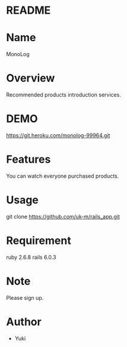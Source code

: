 # README

# Name

  MonoLog
  
# Overview

  Recommended products introduction services.

# DEMO

  https://git.heroku.com/monolog-99964.git
  
# Features

  You can watch everyone purchased products.

# Usage

  git clone https://github.com/uk-m/rails_app.git

# Requirement

  ruby 2.6.8
  rails 6.0.3

# Note

  Please sign up.

# Author

  * Yuki
